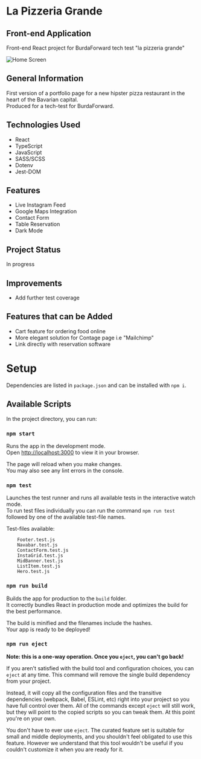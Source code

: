 # La Pizzeria Grande

## Front-end Application

Front-end React project for BurdaForward tech test "la pizzeria grande"

![Home Screen](src/assets/home-page-screenshot.png?raw=true)

## General Information

First version of a portfolio page for a new hipster pizza restaurant in the heart of the Bavarian capital.\
Produced for a tech-test for BurdaForward.

## Technologies Used

- React
- TypeScript
- JavaScript
- SASS/SCSS
- Dotenv
- Jest-DOM

## Features

- Live Instagram Feed
- Google Maps Integration
- Contact Form
- Table Reservation
- Dark Mode

## Project Status

In progress

## Improvements 

- Add further test coverage

## Features that can be Added

- Cart feature for ordering food online
- More elegant solution for Contage page i.e "Mailchimp"
- Link directly with reservation software

# Setup

Dependencies are listed in `package.json` and can be installed with `npm i`.

## Available Scripts

In the project directory, you can run:

### `npm start`

Runs the app in the development mode.\
Open [http://localhost:3000](http://localhost:3000) to view it in your browser.

The page will reload when you make changes.\
You may also see any lint errors in the console.

### `npm test`

Launches the test runner and runs all available tests in the interactive watch mode.\
To run test files individually you can run the command `npm run test` followed by one of the available test-file names.

Test-files available:

```
    Footer.test.js
    Navabar.test.js
    ContactForm.test.js
    InstaGrid.test.js
    MidBanner.test.js
    ListItem.test.js
    Hero.test.js
```

### `npm run build`

Builds the app for production to the `build` folder.\
It correctly bundles React in production mode and optimizes the build for the best performance.

The build is minified and the filenames include the hashes.\
Your app is ready to be deployed!

### `npm run eject`

**Note: this is a one-way operation. Once you `eject`, you can't go back!**

If you aren't satisfied with the build tool and configuration choices, you can `eject` at any time. This command will remove the single build dependency from your project.

Instead, it will copy all the configuration files and the transitive dependencies (webpack, Babel, ESLint, etc) right into your project so you have full control over them. All of the commands except `eject` will still work, but they will point to the copied scripts so you can tweak them. At this point you're on your own.

You don't have to ever use `eject`. The curated feature set is suitable for small and middle deployments, and you shouldn't feel obligated to use this feature. However we understand that this tool wouldn't be useful if you couldn't customize it when you are ready for it.

```

```
